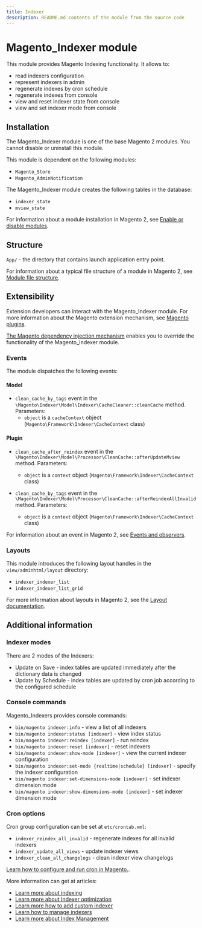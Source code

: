```yaml
---
title: Indexer
description: README.md contents of the module from the source code
---
```


# Magento_Indexer module

This module provides Magento Indexing functionality.
It allows to:

 - read indexers configuration
 - represent indexers in admin
 - regenerate indexes by cron schedule
 - regenerate indexes from console
 - view and reset indexer state from console
 - view and set indexer mode from console

## Installation

The Magento_Indexer module is one of the base Magento 2 modules. You cannot disable or uninstall this module.

This module is dependent on the following modules:

- `Magento_Store`
- `Magento_AdminNotification`

The Magento_Indexer module creates the following tables in the database:

- `indexer_state`
- `mview_state`

For information about a module installation in Magento 2, see [Enable or disable modules](https://devdocs.magento.com/guides/v2.4/install-gde/install/cli/install-cli-subcommands-enable.html).

## Structure

`App/` - the directory that contains launch application entry point.

For information about a typical file structure of a module in Magento 2, see [Module file structure](http://devdocs.magento.com/guides/v2.4/extension-dev-guide/build/module-file-structure.html#module-file-structure).

## Extensibility

Extension developers can interact with the Magento_Indexer module. For more information about the Magento extension mechanism, see [Magento plugins](https://devdocs.magento.com/guides/v2.4/extension-dev-guide/plugins.html).

[The Magento dependency injection mechanism](https://devdocs.magento.com/guides/v2.4/extension-dev-guide/depend-inj.html) enables you to override the functionality of the Magento_Indexer module.

### Events

The module dispatches the following events:

#### Model

- `clean_cache_by_tags` event in the `\Magento\Indexer\Model\Indexer\CacheCleaner::cleanCache` method. Parameters:
    - `object` is a `cacheContext` object (`Magento\Framework\Indexer\CacheContext` class)

#### Plugin

- `clean_cache_after_reindex` event in the `\Magento\Indexer\Model\Processor\CleanCache::afterUpdateMview` method. Parameters:
    - `object` is a `context` object (`Magento\Framework\Indexer\CacheContext` class)

- `clean_cache_by_tags` event in the `\Magento\Indexer\Model\Processor\CleanCache::afterReindexAllInvalid` method. Parameters:
    - `object` is a `context` object (`Magento\Framework\Indexer\CacheContext` class)

For information about an event in Magento 2, see [Events and observers](https://devdocs.magento.com/guides/v2.4/extension-dev-guide/events-and-observers.html#events).

### Layouts

This module introduces the following layout handles in the `view/adminhtml/layout` directory:

- `indexer_indexer_list`
- `indexer_indexer_list_grid`

For more information about layouts in Magento 2, see the [Layout documentation](https://devdocs.magento.com/guides/v2.4/frontend-dev-guide/layouts/layout-overview.html).

## Additional information

### Indexer modes

There are 2 modes of the Indexers:

- Update on Save - index tables are updated immediately after the dictionary data is changed
- Update by Schedule - index tables are updated by cron job according to the configured schedule

### Console commands

Magento_Indexers provides console commands:

- `bin/magento indexer:info` - view a list of all indexers
- `bin/magento indexer:status [indexer]` - view index status
- `bin/magento indexer:reindex [indexer]` - run reindex
- `bin/magento indexer:reset [indexer]` - reset indexers
- `bin/magento indexer:show-mode [indexer]` - view the current indexer configuration
- `bin/magento indexer:set-mode {realtime|schedule} [indexer]` - specify the indexer configuration
- `bin/magento indexer:set-dimensions-mode [indexer]` - set indexer dimension mode
- `bin/magento indexer:show-dimensions-mode [indexer]` - set indexer dimension mode

### Cron options

Cron group configuration can be set at `etc/crontab.xml`:

- `indexer_reindex_all_invalid` - regenerate indexes for all invalid indexers
- `indexer_update_all_views` - update indexer views
- `indexer_clean_all_changelogs` - clean indexer view changelogs

[Learn how to configure and run cron in Magento.](http://devdocs.magento.com/guides/v2.4/config-guide/cli/config-cli-subcommands-cron.html).

More information can get at articles:

- [Learn more about indexing](https://devdocs.magento.com/guides/v2.4/extension-dev-guide/indexing.html)
- [Learn more about Indexer optimization](https://devdocs.magento.com/guides/v2.4/extension-dev-guide/indexer-batch.html)
- [Learn more how to add custom indexer](https://devdocs.magento.com/guides/v2.4/extension-dev-guide/indexing-custom.html)
- [Learn how to manage indexers](https://devdocs.magento.com/guides/v2.4/config-guide/cli/config-cli-subcommands-index.html)
- [Learn more about Index Management](https://docs.magento.com/user-guide/system/index-management.html)
